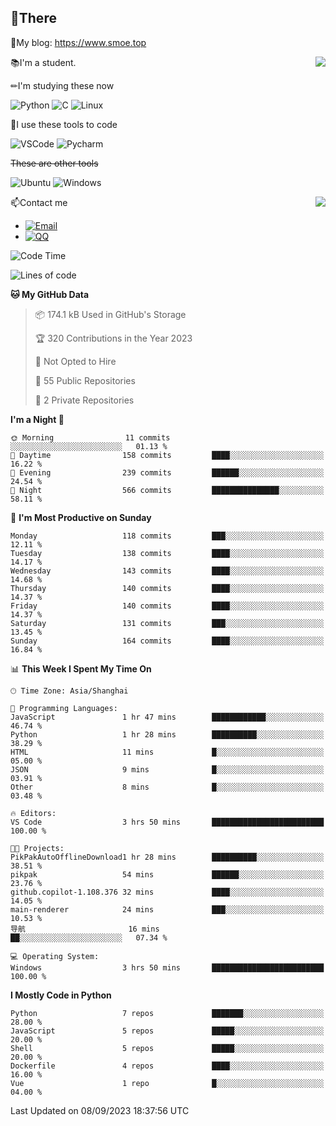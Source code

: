 
## 👏There

📰My blog: https://www.smoe.top

<img align="right" src="https://github-readme-stats.vercel.app/api/top-langs/?username=AkashiCoin"/>


📚I'm a student.

✏I'm studying these now

![Python](https://img.shields.io/badge/-Python-blue?style=flat-square&logo=Python&logoColor=fff)
![C](https://img.shields.io/badge/-C-585858?style=flat-square&logo=C&logoColor=fff)
![Linux](https://img.shields.io/badge/-Linux-black?style=flat-square&logo=Linux&logoColor=fff)

🔨I use these tools to code

![VSCode](https://img.shields.io/badge/-VSCode-blue?style=flat-square&logo=visualstudiocode&logoColor=fff)
![Pycharm](https://img.shields.io/badge/-Pycharm-green?style=flat-square&logo=pycharm&logoColor=fff)

 ~~These are other tools~~

![Ubuntu](https://img.shields.io/badge/-Ubuntu-orange?style=flat-square&logo=Ubuntu&logoColor=fff)
![Windows](https://img.shields.io/badge/-Windows-blue?style=flat-square&logo=Windows&logoColor=fff)

<img align="right" src="https://github-readme-stats.vercel.app/api?username=AkashiCoin" />


📫Contact me

* [![Email](https://img.shields.io/badge/Email-l1040186796@gmail.com-1?style=social&logoColor=fff)](mailto:l1040186796@gmail.com)
* [![QQ](https://img.shields.io/badge/QQ-1040186796-1?style=social&logoColor=fff)](tencent://AddContact/?fromId=45&fromSubId=1&subcmd=all&uin=1040186796&website=www.oicqzone.com)

<!--START_SECTION:waka-->
![Code Time](http://img.shields.io/badge/Code%20Time-871%20hrs%205%20mins-blue)

![Lines of code](https://img.shields.io/badge/From%20Hello%20World%20I%27ve%20Written-242.7%20thousand%20lines%20of%20code-blue)

**🐱 My GitHub Data** 

> 📦 174.1 kB Used in GitHub's Storage 
 > 
> 🏆 320 Contributions in the Year 2023
 > 
> 🚫 Not Opted to Hire
 > 
> 📜 55 Public Repositories 
 > 
> 🔑 2 Private Repositories 
 > 
**I'm a Night 🦉** 

```text
🌞 Morning                11 commits          ░░░░░░░░░░░░░░░░░░░░░░░░░   01.13 % 
🌆 Daytime                158 commits         ████░░░░░░░░░░░░░░░░░░░░░   16.22 % 
🌃 Evening                239 commits         ██████░░░░░░░░░░░░░░░░░░░   24.54 % 
🌙 Night                  566 commits         ███████████████░░░░░░░░░░   58.11 % 
```
📅 **I'm Most Productive on Sunday** 

```text
Monday                   118 commits         ███░░░░░░░░░░░░░░░░░░░░░░   12.11 % 
Tuesday                  138 commits         ████░░░░░░░░░░░░░░░░░░░░░   14.17 % 
Wednesday                143 commits         ████░░░░░░░░░░░░░░░░░░░░░   14.68 % 
Thursday                 140 commits         ████░░░░░░░░░░░░░░░░░░░░░   14.37 % 
Friday                   140 commits         ████░░░░░░░░░░░░░░░░░░░░░   14.37 % 
Saturday                 131 commits         ███░░░░░░░░░░░░░░░░░░░░░░   13.45 % 
Sunday                   164 commits         ████░░░░░░░░░░░░░░░░░░░░░   16.84 % 
```


📊 **This Week I Spent My Time On** 

```text
🕑︎ Time Zone: Asia/Shanghai

💬 Programming Languages: 
JavaScript               1 hr 47 mins        ████████████░░░░░░░░░░░░░   46.74 % 
Python                   1 hr 28 mins        ██████████░░░░░░░░░░░░░░░   38.29 % 
HTML                     11 mins             █░░░░░░░░░░░░░░░░░░░░░░░░   05.00 % 
JSON                     9 mins              █░░░░░░░░░░░░░░░░░░░░░░░░   03.91 % 
Other                    8 mins              █░░░░░░░░░░░░░░░░░░░░░░░░   03.48 % 

🔥 Editors: 
VS Code                  3 hrs 50 mins       █████████████████████████   100.00 % 

🐱‍💻 Projects: 
PikPakAutoOfflineDownload1 hr 28 mins        ██████████░░░░░░░░░░░░░░░   38.51 % 
pikpak                   54 mins             ██████░░░░░░░░░░░░░░░░░░░   23.76 % 
github.copilot-1.108.376 32 mins             ████░░░░░░░░░░░░░░░░░░░░░   14.05 % 
main-renderer            24 mins             ███░░░░░░░░░░░░░░░░░░░░░░   10.53 % 
导航                       16 mins             ██░░░░░░░░░░░░░░░░░░░░░░░   07.34 % 

💻 Operating System: 
Windows                  3 hrs 50 mins       █████████████████████████   100.00 % 
```

**I Mostly Code in Python** 

```text
Python                   7 repos             ███████░░░░░░░░░░░░░░░░░░   28.00 % 
JavaScript               5 repos             █████░░░░░░░░░░░░░░░░░░░░   20.00 % 
Shell                    5 repos             █████░░░░░░░░░░░░░░░░░░░░   20.00 % 
Dockerfile               4 repos             ████░░░░░░░░░░░░░░░░░░░░░   16.00 % 
Vue                      1 repo              █░░░░░░░░░░░░░░░░░░░░░░░░   04.00 % 
```




 Last Updated on 08/09/2023 18:37:56 UTC
<!--END_SECTION:waka-->
